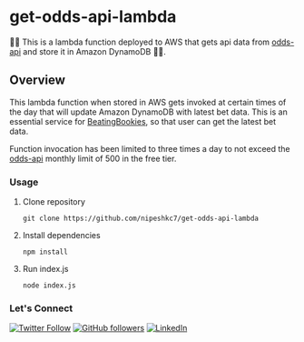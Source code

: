 # get-odds-api-lambda

🚀🚀 This is a lambda function deployed to AWS that gets api data from [odds-api](https://the-odds-api.com) and store it in Amazon DynamoDB 📂📂.

## Overview

This lambda function when stored in AWS gets invoked at certain times of the day that will update Amazon DynamoDB with latest bet data. This is an essential service for [BeatingBookies](https://beatingbookies.netlify.app), so that user can get the latest bet data.

Function invocation has been limited to three times a day to not exceed the [odds-api](https://the-odds-api.com) monthly limit of 500 in the free tier. 

### Usage

1. Clone repository

    ```
    git clone https://github.com/nipeshkc7/get-odds-api-lambda
    ```

2. Install dependencies

    ```
    npm install
    ```

3. Run index.js

    ```
    node index.js
    ```

### Let's Connect

 [![Twitter Follow](https://img.shields.io/twitter/follow/nipeshkc7.svg?style=for-the-badge&logo=twitter)](https://twitter.com/Nipeshkc7)
  [![GitHub followers](https://img.shields.io/github/followers/nipeshkc7.svg?label=Follow&style=for-the-badge&logo=github)](https://github.com/nipeshkc7/) 
 [![LinkedIn](https://img.shields.io/static/v1.svg?label=connect&message=@ArpanKC&color=success&logo=linkedin&style=for-the-badge&logoColor=white&colorA=blue)](https://www.linkedin.com/in/arpan-kc7/)


